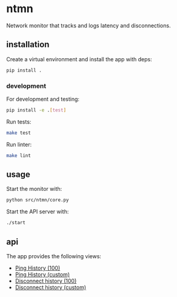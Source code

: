 # ntmn

Network monitor that tracks and logs latency and disconnections.

## installation

Create a virtual environment and install the app with deps:

```sh
pip install .
```

### development

For development and testing:

```sh
pip install -e .[test]
```

Run tests:

```sh
make test
```

Run linter:

```sh
make lint
```

## usage

Start the monitor with:

```sh
python src/ntmn/core.py
```

Start the API server with:

```sh
./start
```

## api

The app provides the following views:

* [Ping History (100)](http://localhost:8000/pings/)
* [Ping History (custom)](http://localhost:8000/pings/1000/)
* [Disconnect history (100)](http://localhost:8000/disconnects/)
* [Disconnect history (custom)](http://localhost:8000/disconnects/1000/)
